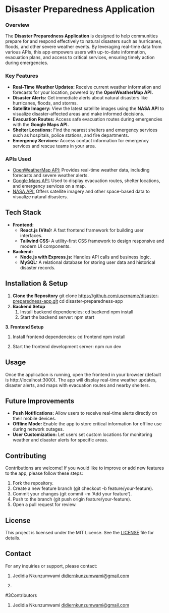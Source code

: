 # Disaster Preparedness Application

### Overview

The **Disaster Preparedness Application** is designed to help communities prepare for and respond effectively to natural disasters such as hurricanes, floods, and other severe weather events. By leveraging real-time data from various APIs, this app empowers users with up-to-date information, evacuation plans, and access to critical services, ensuring timely action during emergencies.

### Key Features

* **Real-Time Weather Updates:** Receive current weather information and forecasts for your location, powered by the **OpenWeatherMap API.**
* **Disaster Alerts:** Get immediate alerts about natural disasters like hurricanes, floods, and storms.
* **Satellite Imagery:** View the latest satellite images using the **NASA API** to visualize disaster-affected areas and make informed decisions.
* **Evacuation Routes:** Access safe evacuation routes during emergencies with the **Google Maps API.**
* **Shelter Locations:** Find the nearest shelters and emergency services such as hospitals, police stations, and fire departments.
* **Emergency Services:** Access contact information for emergency services and rescue teams in your area.

### APIs Used

* [OpenWeatherMap API:](#) Provides real-time weather data, including forecasts and severe weather alerts.
* [Google Maps API:](#) Used to display evacuation routes, shelter locations, and emergency services on a map.
* [NASA API:](#) Offers satellite imagery and other space-based data to visualize natural disasters.

## Tech Stack
* **Frontend:**
   * **React.js (Vite):** A fast frontend framework for building user interfaces.
   * **Tailwind CSS:** A utility-first CSS framework to design responsive and modern UI components.
* **Backend:**
    * **Node.js with Express.js:** Handles API calls and business logic.
    * **MySQL:** A relational database for storing user data and historical disaster records.

## Installation & Setup
1. **Clone the Repository**
git clone https://github.com/username/disaster-preparedness-app.git
cd disaster-preparedness-app
2. **Backend Setup**
    1. Install backend dependencies:
    cd backend
    npm install
    2. Start the backend server:
    npm start

**3. Frontend Setup**
1. Install frontend dependencies:
cd frontend
npm install

2. Start the frontend development server:
npm run dev

## Usage
Once the application is running, open the frontend in your browser (default is http://localhost:3000). The app will display real-time weather updates, disaster alerts, and maps with evacuation routes and nearby shelters.

## Future Improvements
* **Push Notifications:** Allow users to receive real-time alerts directly on their mobile devices.
* **Offline Mode:** Enable the app to store critical information for offline use during network outages.
* **User Customization:** Let users set custom locations for monitoring weather and disaster alerts for specific areas.

## Contributing
Contributions are welcome! If you would like to improve or add new features to the app, please follow these steps:

1. Fork the repository.
2. Create a new feature branch (git checkout -b feature/your-feature).
3. Commit your changes (git commit -m 'Add your feature').
4. Push to the branch (git push origin feature/your-feature).
5. Open a pull request for review.

## License
This project is licensed under the MIT License. See the [LICENSE](https://opensource.org/license/mit) file for details.

## Contact
For any inquiries or support, please contact:

1. Jedidia Nkunzumwami
didiernkunzumwami@gmail.com

2. 

#3Contributors
1. Jedidia Nkunzumwami
didiernkunzumwami@gmail.com